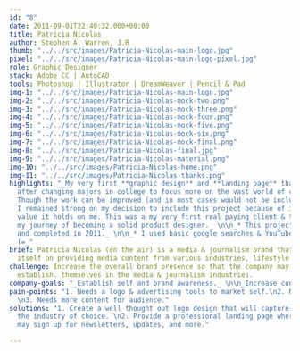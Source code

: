 ```yaml
---
id: "8"
date: 2011-09-01T22:40:32.000+00:00
title: Patricia Nicolas
author: Stephen A. Warren, J.R
thumb: "../../src/images/Patricia-Nicolas-main-logo.jpg"
pixel: "../../src/images/Patricia-Nicolas-main-logo-pixel.jpg"
role: Graphic Designer
stack: Adobe CC | AutoCAD
tools: Photoshop | Illustrator | DreamWeaver | Pencil & Pad
img-1: "../../src/images/Patricia-Nicolas-main-logo.jpg"
img-2: "../../src/images/Patricia-Nicolas-mock-two.png"
img-3: "../../src/images/Patricia-Nicolas-mock-three.png"
img-4: "../../src/images/Patricia-Nicolas-mock-four.png"
img-5: "../../src/images/Patricia-Nicolas-mock-five.png"
img-6: "../../src/images/Patricia-Nicolas-mock-six.png"
img-7: "../../src/images/Patricia-Nicolas-mock-final.png"
img-8: "../../src/images/Patricia-Nicolas-final.jpg"
img-9: "../../src/images/Patricia-Nicolas-material.png"
img-10: "../../src/images/Patricia-Nicolas-home.png"
img-11: "../../src/images/Patricia-Nicolas-thanks.png"
highlights: "_My very first **graphic design** and **landing page** that I created
  after changing majors in college to focus more on the vast world of communication.
  Though the work can be improved (and in most cases would not be included in a portfolio)
  I remained strong on my decision to include this project because of its sentimental
  value it holds on me. This was a my very first real paying client & the start of
  my journey of becoming a solid product designer._ \n\n_* This project was started
  and completed in 2011._ \n\n_* I used basic google searches & YouTube tutorials.
  (=_"
brief: Patricia Nicolas (on the air) is a media & journalism brand that dedicates
  itself on providing media content from various industries, lifestyle tips, and wellness.
challenge: Increase the overall brand presence so that the company may professionally
  establish. themselves in the media & journalism industries.
company-goals: "_Establish self and brand awareness._ \n\n_Increase content._"
pain-points: "1. Needs a logo & advertising tools to market self.\n2. Needs a website.
  \n3. Needs more content for audience."
solutions: "1. Create a well thought out logo design that will capture and represent
  the industry of choice. \n2. Provide a professional landing page where visitors
  may sign up for newsletters, updates, and more."

---
```

